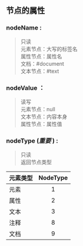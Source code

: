 ## 节点的属性
### **nodeName** : 
>只读 <br> 元素节点：大写的标签名 <br> 属性节点：属性名 <br> 文档：#document <br> 文本节点：#text
### **nodeValue** ：
>读写 <br> 元素节点：null <br> 文本节点：内容本身 <br> 属性节点：属性值
### **nodeType** (*重要* ) :
>只读 <br> 返回节点类型 <br> 

| 元素类型	| NodeType |
| -------  | :------: |
|   元素   |     1    |
|   属性   |     2    |
|   文本   |     3    |
|   注释   |     8    |
|   文档   |     9    |


